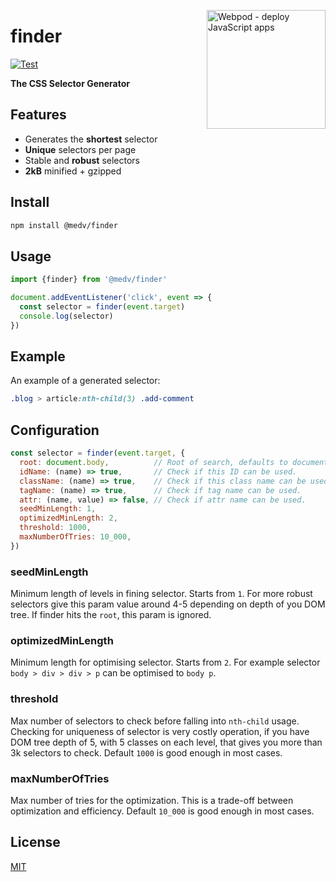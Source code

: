 <a href="https://webpod.dev/?from=finder"><img src="https://webpod.dev/img/banner.png" alt="Webpod - deploy JavaScript apps" width="190" align="right"></a>

<!--![finder](https://medv.io/assets/finder.png)-->

# finder

[![Test](https://github.com/antonmedv/finder/actions/workflows/test.yml/badge.svg)](https://github.com/antonmedv/finder/actions/workflows/test.yml)

**The CSS Selector Generator**

## Features

* Generates the **shortest** selector
* **Unique** selectors per page
* Stable and **robust** selectors
* **2kB** minified + gzipped

## Install

```bash
npm install @medv/finder
```

## Usage 

```js
import {finder} from '@medv/finder'

document.addEventListener('click', event => {
  const selector = finder(event.target)
  console.log(selector)  
})
```

## Example

An example of a generated selector:

```css
.blog > article:nth-child(3) .add-comment
```

## Configuration

```js
const selector = finder(event.target, {
  root: document.body,          // Root of search, defaults to document.body.
  idName: (name) => true,       // Check if this ID can be used.
  className: (name) => true,    // Check if this class name can be used.
  tagName: (name) => true,      // Check if tag name can be used.
  attr: (name, value) => false, // Check if attr name can be used.
  seedMinLength: 1,           
  optimizedMinLength: 2,
  threshold: 1000,
  maxNumberOfTries: 10_000,
})
```

### seedMinLength

Minimum length of levels in fining selector. Starts from `1`. 
For more robust selectors give this param value around 4-5 depending on depth of
you DOM tree. If finder hits the `root`, this param is ignored.

### optimizedMinLength

Minimum length for optimising selector. Starts from `2`. 
For example selector `body > div > div > p` can be optimised to `body p`.

### threshold

Max number of selectors to check before falling into `nth-child` usage. 
Checking for uniqueness of selector is very costly operation, if you have DOM 
tree depth of 5, with 5 classes on each level, that gives you more than 3k 
selectors to check. Default `1000` is good enough in most cases.  

### maxNumberOfTries

Max number of tries for the optimization. This is a trade-off between
optimization and efficiency. Default `10_000` is good enough in most cases.

## License

[MIT](LICENSE)
